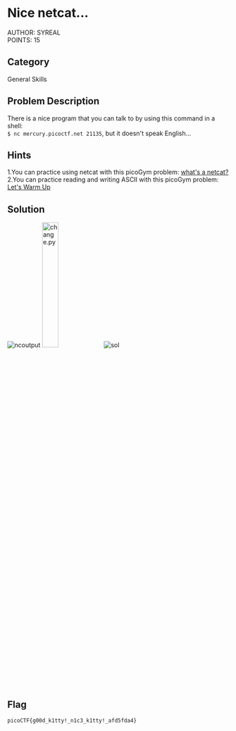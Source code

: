 <h1>Nice netcat...</h1>
AUTHOR: SYREAL<br>
POINTS: 15

<h2>Category</h2>
General Skills

<h2>Problem Description</h2>
There is a nice program that you can talk to by using this command in a shell:<br>
<code>$ nc mercury.picoctf.net 21135</code>, but it doesn't speak English...

<h2>Hints</h2>
1.You can practice using netcat with this picoGym problem: <a href="https://play.picoctf.org/practice/challenge/34">what's a netcat?</a><br>
2.You can practice reading and writing ASCII with this picoGym problem: <a href="https://play.picoctf.org/practice/challenge/22">Let's Warm Up</a>

<h2>Solution</h2>
<img src="https://i.imgur.com/WfQoXAX.png" alt="ncoutput">
<img src="https://i.imgur.com/1pe3Zwc.png" alt="change.py" width="27%">
<img src="https://i.imgur.com/2WvKATD.png" alt="sol">

<h2>Flag</h2>
<code>picoCTF{g00d_k1tty!_n1c3_k1tty!_afd5fda4}</code>
